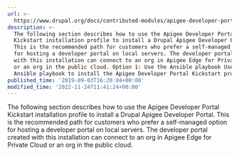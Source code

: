 ```yaml
---
url: >-
  https://www.drupal.org/docs/contributed-modules/apigee-developer-portal-kickstart/use-kickstart-with-apigee-edge-for-private-cloud
description: >-
  The following section describes how to use the Apigee Developer Portal
  Kickstart installation profile to install a Drupal Apigee Developer Portal.
  This is the recommended path for customers who prefer a self-managed option
  for hosting a developer portal on local servers. The developer portal created
  with this installation can connect to an org in Apigee Edge for Private Cloud
  or an org in the public cloud. Option 1: Use the Ansible playbook Use our
  Ansible playbook to install the Apigee Developer Portal Kickstart profile.
published_time: '2019-09-03T16:20:04+00:00'
modified_time: '2022-11-24T11:41:24+00:00'
---
```

The following section describes how to use the Apigee Developer Portal Kickstart installation profile to install a Drupal Apigee Developer Portal. This is the recommended path for customers who prefer a self-managed option for hosting a developer portal on local servers. The developer portal created with this installation can connect to an org in Apigee Edge for Private Cloud or an org in the public cloud.